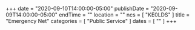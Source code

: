 +++
date = "2020-09-10T14:00:00-05:00"
publishDate = "2020-09-09T14:00:00-05:00"
endTime = ""
location = ""
ncs = [ "KE0LDS" ]
title = "Emergency Net"
categories = [ "Public Service" ]
dates = [ "" ]
+++
